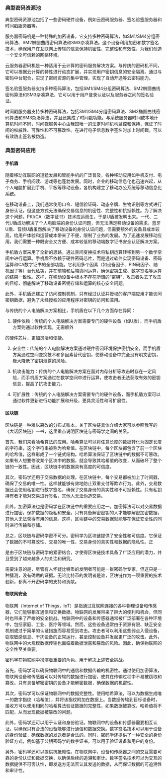 ### 典型密码资源池

典型密码资源池包括了一些密码硬件设备，例如云密码服务器、签名验签服务器和时间戳服务器等。

服务器密码机是一种特殊的加密设备，它支持多种密码算法，如SM1/SM4分组密码算法、SM2椭圆曲线密码算法和SM3杂凑算法。这个设备利用加密和数字签名技术，确保用户在互联网上传输的信息保持机密性、完整性和有效性，为我们创造一个安全可信赖的网络环境。

云服务器密码机是一种适用于云计算的密码服务解决方案。与传统的密码机不同，它可以根据云计算的特性进行动态扩展，并实现用户密钥信息的安全隔离。通过与密码中台配合，实现了密码资源的集中管理，实现了自动开通等云密码能力。

签名验签服务器支持多种密码算法，包括SM1/SM4分组密码算法、SM2椭圆曲线密码算法和SM3杂凑算法，它可以用于用户登录认证以及服务器之间的签名验证。

时间戳服务器支持多种密码算法，包括SM1/SM4分组密码算法、SM2椭圆曲线密码算法和SM3杂凑算法，并且还集成了时间戳功能。与系统服务器时间或本地计算机时间不同，时间戳服务中心由我国唯一的法定时间机构监控和保持，保证了时间的权威性、可靠性和不可篡改性。在进行电子信息数字签名时加上时间戳，可以有效防止签名被伪造。

### 典型密码应用

#### 手机盾

随着移动互联网的迅猛发展和智能手机的广泛普及，各种移动应用如手机支付、电子商务、手机阅读、游戏等也蓬勃发展。同时，企业的移动信息化也迅速兴起，从个人电脑扩展到手机、平板等移动设备，各机构建立了移动办公系统等移动信息化系统。

在移动设备上，我们通常使用口令、短信验证码、动态令牌、生物识别等方式进行身份认证，但这些方式无法确保交易信息的机密性、完整性和抗抵赖性。为了解决这个问题，PKI/CA（数字证书）技术应运而生，于是U盾被发明出来。一代、二代U盾成功解决了个人电脑端的身份认证问题，但无法满足移动设备的需求。蓝牙U盾、音频U盾虽然解决了移动设备的身份认证问题，但需要额外的设备且成本较高，给用户体验和运营成本带来了不便，限制了业务的发展。为了迅速发展移动应用，我们需要一种既安全又方便、成本较低的移动端数字证书安全认证解决方案。

手机盾方案采用了全新的思路，通过空间变换技术将私钥运算转移到另一个数学空间中进行运算。手机盾不依赖于硬件密码芯片，而是通过软件实现密码设备、密码运算和CA数字证书的全部功能。它利用多个因素（如设备因子、PIN码因子、随机因子等）替代私钥，并在前端和后端协同运算，确保密钥生成、数字签名等运算的结果一致性。这样，在移动设备中根本不存在所谓的“密钥”，攻击者失去了攻击的目标，彻底解决了移动设备密钥存储和运算的核心安全问题。

此外，手机盾还建立了访问控制机制，只有经过认证并授权的客户端应用才能访问密钥数据，避免了未经授权的应用程序对密钥的访问和滥用。

与传统的个人电脑解决方案相比，手机盾在以下几个方面存在异同：

1. 硬件依赖：传统的个人电脑解决方案需要专门的硬件设备（如U盾），而手机盾方案则通过软件实现，无需额外

的硬件芯片，更加灵活和便捷。

2. 安全性：传统的个人电脑解决方案通过硬件密闭环境保护密钥安全，而手机盾方案通过空间变换技术和多因素替代密钥，使移动设备中完全没有明文密钥，极大降低了密钥泄露的风险。

3. 抗攻击能力：传统的个人电脑解决方案在面对内存分析等攻击时存在一定风险，而手机盾方案通过在数学空间中进行运算，使攻击者无法获取有效的密钥信息，提高了抗攻击能力。

4. 可扩展性：传统的个人电脑解决方案需要专门的硬件设备，而手机盾方案可以通过软件更新进行功能扩展和升级，更具灵活性和可扩展性。

#### 区块链

区块链是一种难以篡改的分布式账本。关于区块链具体介绍大家可以参照我写的《大话区块链》一书，这里重点说明区块链与密码学之间的关系。

首先，我们来看哈希算法的应用。哈希算法可以将任意长度的数据转化为固定长度的字符串，这个字符串被称为哈希值。在区块链中，每个区块都包含了前一个区块的哈希值，这样形成了一个链式结构。哈希算法保证了区块链中的数据不可篡改。如果有人想要修改某个区块中的数据，就会导致其哈希值的改变，从而破坏了整个链的一致性。因此，区块链中的数据具有高度的可信度。

其次，密码学还用于交易数据的处理。在区块链中，每个交易都被加上了时间戳，确保了交易的唯一性。这样就能够有效地防止双重支付等欺诈行为。此外，交易数据还会使用私钥进行数字签名，确保了交易身份的真实性和不可抵赖性。只有私钥持有者才能对交易进行签名，其他人无法伪造交易。

此外，加密算法也是密码学在区块链中的重要应用之一。加密算法可以对交易数据进行加密，保护数据的隐私和安全。只有具备解密密钥的人才能够解密加密数据，其他人无法获得有用的信息。这样，区块链中的交易数据就能够在保证安全性的同时进行传输和存储。

总之，区块链与密码学密不可分。密码学为区块链提供了安全性和可信度。它保证了数据的不可篡改性、交易的唯一性、交易身份的真实性和数据的隐私性。正

是由于区块链与密码学的紧密结合，才使得区块链技术具备了广泛应用的潜力，并且受到了越来越多人的关注和研究。

需要注意的是，尽管有人怀疑比特币的发明者可能是一群密码学专家，但这只是一种猜测，没有确凿的证据。无论比特币的发明者是谁，区块链作为一项重要的技术创新，都离不开密码学的支持和贡献。

#### 物联网安全

物联网（Internet of Things，IoT）是指通过互联网连接的各种物理设备和传感器，它们能够相互通信和交换数据。物联网的发展带来了巨大的便利和机会，但同时也带来了严峻的安全挑战。物联网中的设备和传感器通常被广泛部署在各种环境中，包括家庭、工业、医疗等领域。然而，这些设备通常由于资源有限、缺乏安全机制或过于简单的认证措施而容易受到攻击。攻击者可以利用这些弱点入侵设备，窃取敏感信息、干扰设备的正常运行，甚至控制设备并发起更广泛的攻击。此外，物联网中的大规模数据传输也面临着数据泄露和篡改的风险。因此，确保物联网的安全性至关重要。

密码学在物联网中扮演着重要的角色，用于解决上述安全挑战。

首先，密码学可以确保物联网中的通信和数据传输的机密性。通过使用加密算法，物联网设备和传感器可以对传输的数据进行加密，使其在传输过程中不易被窃取和篡改。只有具备解密密钥的设备才能解密数据，确保数据的机密性。

其次，密码学可以保证物联网中的数据完整性。使用哈希算法，可以为数据生成唯一的数字指纹（哈希值），并将该指纹附加在数据上。当数据传输到目标设备时，接收方可以使用相同的哈希算法验证数据的完整性，如果数据被篡改，哈希值将不匹配，从而发现数据被篡改的问题。

此外，密码学还可以用于认证和身份验证。物联网中的设备和传感器需要相互认证，以确保只有合法的设备能够进行通信和数据交换。数字签名技术可以用于设备的身份验证，确保数据的发送者是合法的。同时，密码学还提供了一种安全的身份验证方式，例如基于公钥密码学的数字证书，可以用于验证设备和用户的身份。

另外，密码学还可以提供抗抵赖性。在物联网中，设备和传感器之间的交互需要可靠的身份认证和数据交换，以确保后续的追溯和审计。数字签名技术可以为交互的数据提供不可否认性，即发送方无法否认其发送的数据，从而保证数据的可追溯性和审计性。